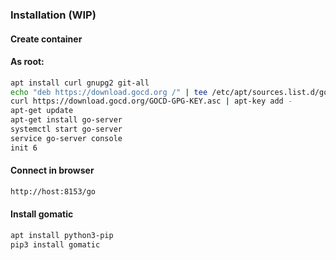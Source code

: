 ### Installation (WIP)
#### Create container
#### As root:
```sh
apt install curl gnupg2 git-all
echo "deb https://download.gocd.org /" | tee /etc/apt/sources.list.d/gocd.list
curl https://download.gocd.org/GOCD-GPG-KEY.asc | apt-key add -
apt-get update
apt-get install go-server
systemctl start go-server
service go-server console
init 6
```
#### Connect in browser
```html
http://host:8153/go
```
#### Install gomatic
```sh
apt install python3-pip
pip3 install gomatic
```
